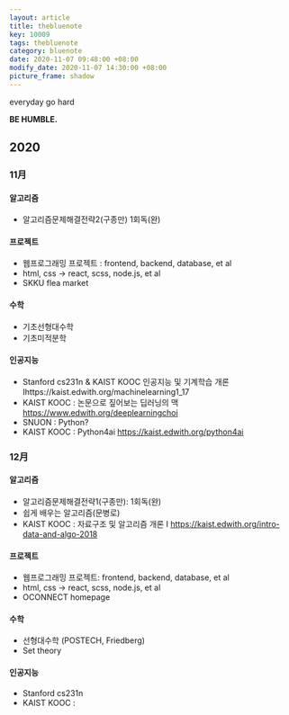 ```yaml
---
layout: article
title: thebluenote
key: 10009
tags: thebluenote
category: bluenote
date: 2020-11-07 09:48:00 +08:00
modify_date: 2020-11-07 14:30:00 +08:00
picture_frame: shadow
---
```

everyday go hard

**BE HUMBLE.**
<!--more-->

## 2020

### 11月

#### 알고리즘
- 알고리즘문제해결전략2(구종만) 1회독(완)

#### 프로젝트
- 웹프로그래밍 프로젝트 : frontend, backend, database, et al
- html, css -> react, scss, node.js, et al
- SKKU flea market

#### 수학
- 기초선형대수학
- 기초미적분학

#### 인공지능
- Stanford cs231n & KAIST KOOC 인공지능 및 기계학습 개론Ⅰhttps://kaist.edwith.org/machinelearning1_17
- KAIST KOOC : 논문으로 짚어보는 딥러닝의 맥 https://www.edwith.org/deeplearningchoi
- SNUON : Python?
- KAIST KOOC : Python4ai https://kaist.edwith.org/python4ai

### 12月

#### 알고리즘
- 알고리즘문제해결전략1(구종만): 1회독(완)
- 쉽게 배우는 알고리즘(문병로)
- KAIST KOOC : 자료구조 및 알고리즘 개론 I https://kaist.edwith.org/intro-data-and-algo-2018

#### 프로젝트
- 웹프로그래밍 프로젝트: frontend, backend, database, et al
- html, css -> react, scss, node.js, et al
- OCONNECT homepage

#### 수학
- 선형대수학 (POSTECH, Friedberg)
- Set theory

#### 인공지능
- Stanford cs231n
- KAIST KOOC : 

